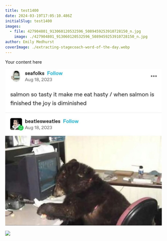 ```yaml
---
title: test1400
date: 2024-03-19T17:05:10.486Z
initialSlug: test1400
images:
  - file: 427904801_913060120532596_5089459253910728150_n.jpg
    image: ./427904801_913060120532596_5089459253910728150_n.jpg
author: Emily Medhurst
coverImage: ./extracting-stagecoach-word-of-the-day.webp
---
```

Your content here

![](./427904801_913060120532596_5089459253910728150_n.jpg)

![](../../../assets//about/agata.jpg)
